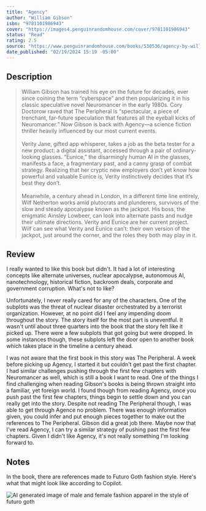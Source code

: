 ```yaml
---
title: "Agency"
author: "William Gibson"
isbn: "9781101986943"
cover: "https://images4.penguinrandomhouse.com/cover/9781101986943"
status: "Read"
rating: 2.5
source: "https://www.penguinrandomhouse.com/books/530536/agency-by-william-gibson/"
date_published: "02/19/2024 15:19 -05:00"
---
```


## Description

> William Gibson has trained his eye on the future for decades, ever since coining the term “cyberspace” and then popularizing it in his classic speculative novel Neuromancer in the early 1980s. Cory Doctorow raved that The Peripheral is “spectacular, a piece of trenchant, far-future speculation that features all the eyeball kicks of Neuromancer.” Now Gibson is back with Agency—a science fiction thriller heavily influenced by our most current events.  
> <br>
> Verity Jane, gifted app whisperer, takes a job as the beta tester for a new product: a digital assistant, accessed through a pair of ordinary-looking glasses. “Eunice,” the disarmingly human AI in the glasses, manifests a face, a fragmentary past, and a canny grasp of combat strategy. Realizing that her cryptic new employers don’t yet know how powerful and valuable Eunice is, Verity instinctively decides that it’s best they don’t.  
> <br>
> Meanwhile, a century ahead in London, in a different time line entirely, Wilf Netherton works amid plutocrats and plunderers, survivors of the slow and steady apocalypse known as the jackpot. His boss, the enigmatic Ainsley Lowbeer, can look into alternate pasts and nudge their ultimate directions. Verity and Eunice are her current project. Wilf can see what Verity and Eunice can’t: their own version of the jackpot, just around the corner, and the roles they both may play in it. 

## Review

I really wanted to like this book but didn't. It had a lot of interesting concepts like alternate universes, nuclear apocalypse, autonomous AI, nanotechnology, historical fiction, backroom deals, corporate and government corruption. What's not to like? 

Unfortunately, I never really cared for any of the characters. One of the subplots was the threat of nuclear disaster orchestrated by a terrorist organization. However, at no point did I feel any impending doom throughout the story. The story itself for the most part is uneventful. It wasn't until about three quarters into the book that the story felt like it picked up. There were a few subplots that got going but were dropped. In some instances though, these subplots left the door open to another book which takes place in the timeline a century ahead.  

I was not aware that the first book in this story was The Peripheral. A week before picking up Agency, I started it but couldn't get past the first chapter. I had similar challenges pushing through the first few chapters with Neuromancer as well, which is still a book I want to read. One of the things I find challenging when reading Gibson's books is being thrown straight into a familiar, yet foreign world. I found though from reading Agency, once you push past the first few chapters, things begin to settle down and you can really get into the story. Despite not reading The Peripheral though, I was able to get through Agence no problem. There was enough information given, you could infer and put enough pieces together to make out the references to The Peripheral. Gibson did a great job there. Maybe now that I've read Agency, I can try a similar strategy of pushing past the first few chapters. Given I didn't like Agency, it's not really something I'm looking forward to.

## Notes

In the book, there are references made to Futuro Goth fashion style. Here's what that might look like according to Copilot.

![AI generated image of male and female fashion apparel in the style of futuro goth](https://github.com/lqdev/luisquintanilla.me/assets/11130940/6f48ef77-6fff-4e2f-87c0-d3ad59761859)